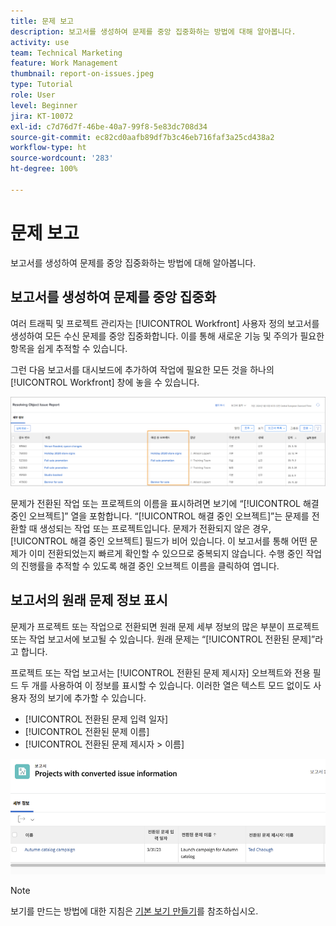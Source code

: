 ```yaml
---
title: 문제 보고
description: 보고서를 생성하여 문제를 중앙 집중화하는 방법에 대해 알아봅니다.
activity: use
team: Technical Marketing
feature: Work Management
thumbnail: report-on-issues.jpeg
type: Tutorial
role: User
level: Beginner
jira: KT-10072
exl-id: c7d76d7f-46be-40a7-99f8-5e83dc708d34
source-git-commit: ec82cd0aafb89df7b3c46eb716faf3a25cd438a2
workflow-type: ht
source-wordcount: '283'
ht-degree: 100%

---
```


# 문제 보고

보고서를 생성하여 문제를 중앙 집중화하는 방법에 대해 알아봅니다.

## 보고서를 생성하여 문제를 중앙 집중화

여러 트래픽 및 프로젝트 관리자는 [!UICONTROL Workfront] 사용자 정의 보고서를 생성하여 모든 수신 문제를 중앙 집중화합니다. 이를 통해 새로운 기능 및 주의가 필요한 항목을 쉽게 추적할 수 있습니다.

그런 다음 보고서를 대시보드에 추가하여 작업에 필요한 모든 것을 하나의 [!UICONTROL Workfront] 창에 놓을 수 있습니다.

![문제 보고서의 [!UICONTROL 해결 중인 오브젝트] 열 이미지](assets/18-resolving-object-report.png)

문제가 전환된 작업 또는 프로젝트의 이름을 표시하려면 보기에 “[!UICONTROL 해결 중인 오브젝트]” 열을 포함합니다. “[!UICONTROL 해결 중인 오브젝트]”는 문제를 전환할 때 생성되는 작업 또는 프로젝트입니다. 문제가 전환되지 않은 경우, [!UICONTROL 해결 중인 오브젝트] 필드가 비어 있습니다. 이 보고서를 통해 어떤 문제가 이미 전환되었는지 빠르게 확인할 수 있으므로 중복되지 않습니다. 수행 중인 작업의 진행률을 추적할 수 있도록 해결 중인 오브젝트 이름을 클릭하여 엽니다.

## 보고서의 원래 문제 정보 표시

문제가 프로젝트 또는 작업으로 전환되면 원래 문제 세부 정보의 많은 부분이 프로젝트 또는 작업 보고서에 보고될 수 있습니다. 원래 문제는 “[!UICONTROL 전환된 문제]”라고 합니다.

프로젝트 또는 작업 보고서는 [!UICONTROL 전환된 문제 제시자] 오브젝트와 전용 필드 두 개를 사용하여 이 정보를 표시할 수 있습니다. 이러한 열은 텍스트 모드 없이도 사용자 정의 보기에 추가할 수 있습니다.

* [!UICONTROL 전환된 문제 입력 일자]
* [!UICONTROL 전환된 문제 이름]
* [!UICONTROL 전환된 문제 제시자 > 이름]

![문제 보고 정보의 이미지](assets/19-text-mode-reporting-for-issues.png)

>[!NOTE]
>
>보기를 만드는 방법에 대한 지침은 [기본 보기 만들기](https://experienceleague.adobe.com/docs/workfront-learn/tutorials-workfront/reporting/basic-reporting/create-a-basic-view.html?lang=ko-KR)를 참조하십시오.

